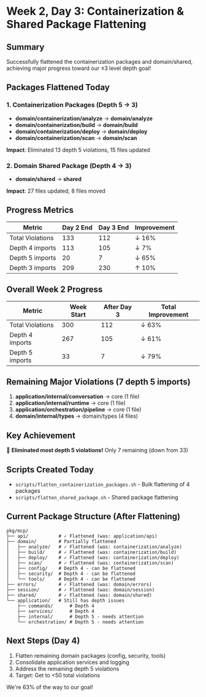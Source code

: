 # Week 2, Day 3: Containerization & Shared Package Flattening

## Summary
Successfully flattened the containerization packages and domain/shared, achieving major progress toward our ≤3 level depth goal!

## Packages Flattened Today

### 1. Containerization Packages (Depth 5 → 3)
- **domain/containerization/analyze** → **domain/analyze**
- **domain/containerization/build** → **domain/build**
- **domain/containerization/deploy** → **domain/deploy**
- **domain/containerization/scan** → **domain/scan**

**Impact**: Eliminated 13 depth 5 violations, 15 files updated

### 2. Domain Shared Package (Depth 4 → 3)
- **domain/shared** → **shared**

**Impact**: 27 files updated, 8 files moved

## Progress Metrics

| Metric | Day 2 End | Day 3 End | Improvement |
|--------|-----------|-----------|-------------|
| Total Violations | 133 | 112 | ↓ 16% |
| Depth 4 imports | 113 | 105 | ↓ 7% |
| Depth 5 imports | 20 | 7 | ↓ 65% |
| Depth 3 imports | 209 | 230 | ↑ 10% |

## Overall Week 2 Progress

| Metric | Week Start | After Day 3 | Total Improvement |
|--------|------------|-------------|-------------------|
| Total Violations | 300 | 112 | ↓ 63% |
| Depth 4 imports | 267 | 105 | ↓ 61% |
| Depth 5 imports | 33 | 7 | ↓ 79% |

## Remaining Major Violations (7 depth 5 imports)

1. **application/internal/conversation** → core (1 file)
2. **application/internal/runtime** → core (1 file)
3. **application/orchestration/pipeline** → core (1 file)
4. **domain/internal/types** → domain/types (4 files)

## Key Achievement
🎯 **Eliminated most depth 5 violations!** Only 7 remaining (down from 33)

## Scripts Created Today
- `scripts/flatten_containerization_packages.sh` - Bulk flattening of 4 packages
- `scripts/flatten_shared_package.sh` - Shared package flattening

## Current Package Structure (After Flattening)

```
pkg/mcp/
├── api/           # ✓ Flattened (was: application/api)
├── domain/        # Partially flattened
│   ├── analyze/   # ✓ Flattened (was: containerization/analyze)
│   ├── build/     # ✓ Flattened (was: containerization/build)
│   ├── deploy/    # ✓ Flattened (was: containerization/deploy)
│   ├── scan/      # ✓ Flattened (was: containerization/scan)
│   ├── config/    # Depth 4 - can be flattened
│   ├── security/  # Depth 4 - can be flattened
│   └── tools/     # Depth 4 - can be flattened
├── errors/        # ✓ Flattened (was: domain/errors)
├── session/       # ✓ Flattened (was: domain/session)
├── shared/        # ✓ Flattened (was: domain/shared)
└── application/   # Still has depth issues
    ├── commands/      # Depth 4
    ├── services/      # Depth 4
    ├── internal/      # Depth 5 - needs attention
    └── orchestration/ # Depth 5 - needs attention
```

## Next Steps (Day 4)
1. Flatten remaining domain packages (config, security, tools)
2. Consolidate application services and logging
3. Address the remaining depth 5 violations
4. Target: Get to <50 total violations

We're 63% of the way to our goal!
